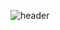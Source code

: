 ![header](https://capsule-render.vercel.app/api?type=wave&color=auto&height=300&section=header&text=손승우&fontSize=90)
